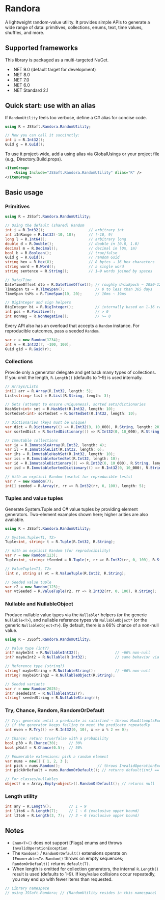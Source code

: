 # Randora

A lightweight random-value utility. It provides simple APIs to generate a wide range of data: primitives, collections, enums, text, time values, shuffles, and more.

## Supported frameworks

This library is packaged as a multi-targeted NuGet.

- .NET 9.0 (default target for development)
- .NET 8.0
- .NET 7.0
- .NET 6.0
- .NET Standard 2.1

## Quick start: use with an alias

If `RandomUtility` feels too verbose, define a C# alias for concise code.

```csharp
using R = JSSoft.Randora.RandomUtility;

// Now you can call it succinctly:
int i = R.Int32();
Guid g = R.Guid();
```

To use it project-wide, add a using alias via GlobalUsings or your project file (e.g., Directory.Build.props).

```xml
<ItemGroup>
	<Using Include="JSSoft.Randora.RandomUtility" Alias="R" />
</ItemGroup>
```

## Basic usage

### Primitives

```csharp
using R = JSSoft.Randora.RandomUtility;

// Using the default (shared) Random
int i = R.Int32();                    // arbitrary int
int iInRange = R.Int32(-10, 10);      // [-10, 9]
long l = R.Int64();                   // arbitrary long
double d = R.Double();                // double in [0.0, 1.0)
decimal m = R.Decimal();              // decimal in [0m, 1m)
bool b = R.Boolean();                 // true/false
Guid g = R.Guid();                    // random Guid
string hex = R.Hex(8);                // 8 bytes → 16 hex characters
string word = R.Word();               // a single word
string sentence = R.String();         // 1–9 words joined by spaces

// Date/Time
DateTimeOffset dto = R.DateTimeOffset(); // roughly UnixEpoch ~ 2050-12-31
TimeSpan ts = R.TimeSpan();              // 0 to less than 365 days
TimeSpan tsMs = R.TimeSpan(10, 20);      // 10ms ~ 19ms

// BigInteger and sign helpers
BigInteger bi = R.BigInteger();          // internally based on 1–16 random bytes
int pos = R.Positive();                  // > 0
int nonNeg = R.NonNegative();            // >= 0
```

Every API also has an overload that accepts a `Random` instance. For reproducible outcomes, pass a seeded `Random`.

```csharp
var r = new Random(1234);
int v = R.Int32(r, -100, 100);
Guid gid = R.Guid(r);
```

### Collections

Provide only a generator delegate and get back many types of collections. If you omit the length, `R.Length()` (defaults to 1–9) is used internally.

```csharp
// Arrays/Lists
int[] arr = R.Array(R.Int32, length: 5);
List<string> list = R.List(R.String, length: 3);

// Sets (attempt to ensure uniqueness), sorted sets/dictionaries
HashSet<int> set = R.HashSet(R.Int32, length: 10);
SortedSet<int> sortedSet = R.SortedSet(R.Int32, length: 10);

// Dictionaries (keys must be unique)
var dict = R.Dictionary(() => R.Int32(0, 10_000), R.String, length: 20);
var sortedDict = R.SortedDictionary(() => R.Int32(0, 10_000), R.String, length: 20);

// Immutable collections
var ia = R.ImmutableArray(R.Int32, length: 4);
var il = R.ImmutableList(R.Int32, length: 6);
var ihs = R.ImmutableHashSet(R.Int32, length: 10);
var iss = R.ImmutableSortedSet(R.Int32, length: 10);
var id = R.ImmutableDictionary(() => R.Int32(0, 10_000), R.String, length: 10);
var isd = R.ImmutableSortedDictionary(() => R.Int32(0, 10_000), R.String, length: 10);

// With an explicit Random (useful for reproducible tests)
var r = new Random(7);
int[] seeded = R.Array(r, rr => R.Int32(rr, 0, 100), length: 5);
```

### Tuples and value tuples

Generate System.Tuple and C# value tuples by providing element generators. Two-element examples shown here; higher arities are also available.

```csharp
using R = JSSoft.Randora.RandomUtility;

// System.Tuple<T1, T2>
Tuple<int, string> t = R.Tuple(R.Int32, R.String);

// With an explicit Random (for reproducibility)
var r = new Random(123);
Tuple<int, string> tSeeded = R.Tuple(r, rr => R.Int32(rr, 0, 100), R.String);

// ValueTuple<T1, T2>
(int n, string s) vt = R.ValueTuple(R.Int32, R.String);

// Seeded value tuple
var r2 = new Random(123);
var vtSeeded = R.ValueTuple(r2, rr => R.Int32(rr, 0, 100), R.String);
```

### Nullable and NullableObject

Produce nullable value types via the `Nullable*` helpers (or the generic `Nullable<T>`), and nullable reference types via `NullableObject*` (or the generic `NullableObject<T>`). By default, there is a 66% chance of a non-null value.

```csharp
using R = JSSoft.Randora.RandomUtility;

// Value type (int?)
int? maybeInt = R.NullableInt32();                // ~66% non-null
int? maybeInt2 = R.Nullable(R.Int32);             // same behavior via generic helper

// Reference type (string?)
string? maybeString = R.NullableString();         // ~66% non-null
string? maybeString2 = R.NullableObject(R.String);

// Seeded variants
var r = new Random(2025);
int? seededInt = R.NullableInt32(r);
string? seededString = R.NullableString(r);
```

### Try, Chance, Random, RandomOrDefault

```csharp
// Try: generate until a predicate is satisfied → throws MaxAttemptsExceededException
// if the generator keeps failing to meet the predicate repeatedly
int even = R.Try(() => R.Int32(0, 10), x => x % 2 == 0);

// Chance: return true/false with a probability
bool p30 = R.Chance(30);     // 30%
bool pHalf = R.Chance(0.5);  // 50%

// Enumerable extensions: pick a random element
var nums = new[] { 1, 2, 3 };
int pick = nums.Random();                 // throws InvalidOperationException if empty
int pickOrDefault = nums.RandomOrDefault(); // returns default(int) == 0 if empty

// For classes/nullables
object? o = Array.Empty<object>().RandomOrDefault(); // returns null
```

### Length utility

```csharp
int any = R.Length();        // 1 ~ 9
int l1to6 = R.Length(7);     // 1 ~ 6 (exclusive upper bound)
int l3to6 = R.Length(3, 7);  // 3 ~ 6 (exclusive upper bound)
```

## Notes

- `Enum<T>()` does not support [Flags] enums and throws `InvalidOperationException`.
- The `Random()` / `RandomOrDefault()` extensions operate on `IEnumerable<T>`. `Random()` throws on empty sequences; `RandomOrDefault()` returns `default(T)`.
- When length is omitted for collection generators, the internal `R.Length()` result is used (defaults to 1–9). If key/value collisions occur repeatedly, you may end up with fewer items than requested.

```csharp
// Library namespace
// using JSSoft.Randora; // (RandomUtility resides in this namespace)
```

